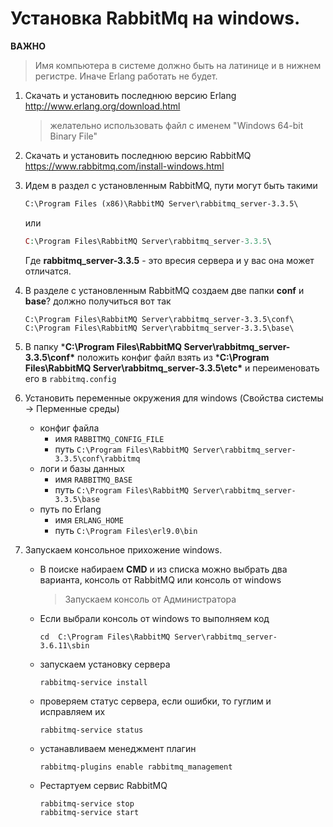 # Установка RabbitMq на windows.

**ВАЖНО**
>Имя компьютера в системе должно быть на латинице и в нижнем регистре. Иначе Erlang работать не будет.


1. Скачать и установить последнюю версию Erlang <http://www.erlang.org/download.html>
	> желательно использовать файл с именем "Windows 64-bit Binary File"
2. Скачать и установить последнюю версию RabbitMQ <https://www.rabbitmq.com/install-windows.html>
3. Идем в раздел с установленным RabbitMQ, пути могут быть такими
	```html
	C:\Program Files (x86)\RabbitMQ Server\rabbitmq_server-3.3.5\
	```
	или
	```php
	C:\Program Files\RabbitMQ Server\rabbitmq_server-3.3.5\
	```
	Где **rabbitmq_server-3.3.5** - это вресия сервера и у вас она может отличатся.
4. В разделе с установленным RabbitMQ создаем две папки **conf** и **base**? должно получиться вот так
	```
	C:\Program Files\RabbitMQ Server\rabbitmq_server-3.3.5\conf\
	C:\Program Files\RabbitMQ Server\rabbitmq_server-3.3.5\base\
    ```
5. В папку ***C:\Program Files\RabbitMQ Server\rabbitmq_server-3.3.5\conf\*** положить конфиг файл 
	взять из ***C:\Program Files\RabbitMQ Server\rabbitmq_server-3.3.5\etc\*** и переименовать его в `rabbitmq.config`
	
6. Установить переменные окружения для windows (Свойства системы -> Перменные среды)
	* конфиг файла 
		* имя `RABBITMQ_CONFIG_FILE`
		* путь `C:\Program Files\RabbitMQ Server\rabbitmq_server-3.3.5\conf\rabbitmq`
	* логи и базы данных
		* имя `RABBITMQ_BASE`
		* путь `C:\Program Files\RabbitMQ Server\rabbitmq_server-3.3.5\base`
	* путь по Erlang
		* имя `ERLANG_HOME`
        * путь `C:\Program Files\erl9.0\bin`
6. Запускаем консольное прихожение windows.
	* В поиске набираем **CMD** и из списка можно выбрать два варианта, консоль от RabbitMQ или консоль от windows
		> Запускаем консоль от Администратора
	* Если выбрали консоль от windows то выполняем код 
		```
		cd	C:\Program Files\RabbitMQ Server\rabbitmq_server-3.6.11\sbin
		```
	* запускаем установку сервера
		```	
		rabbitmq-service install
		```
	* проверяем статус сервера, если ошибки, то гуглим и исправляем их
		```	
		rabbitmq-service status
		```
	* устанавливаем менеджмент плагин
		```	
		rabbitmq-plugins enable rabbitmq_management
		```
	* Рестартуем сервис RabbitMQ
		```	
		rabbitmq-service stop
		rabbitmq-service start
		```